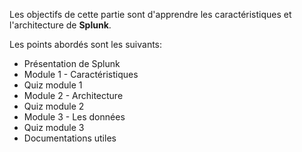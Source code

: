 
Les objectifs de cette partie sont d'apprendre les caractéristiques et l'architecture de **Splunk**.

Les points abordés sont les suivants:

- Présentation de Splunk
- Module 1 - Caractéristiques
- Quiz module 1
- Module 2 - Architecture
- Quiz module 2
- Module 3 - Les données
- Quiz module 3
- Documentations utiles
